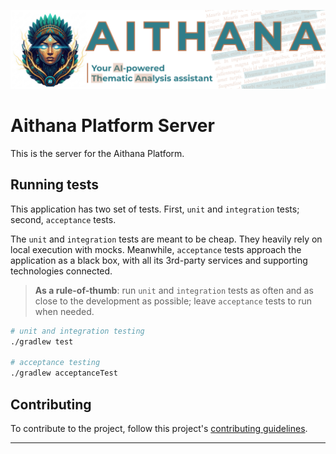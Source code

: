 ![aithana logo][logo]

# Aithana Platform Server

This is the server for the Aithana Platform.

## Running tests

This application has two set of tests. First, `unit` and `integration` tests; second, `acceptance` tests.

The `unit` and `integration` tests are meant to be cheap. They heavily rely on local execution with mocks. Meanwhile, `acceptance` tests approach the application as a black box, with all its 3rd-party services and supporting technologies connected.

> **As a rule-of-thumb**: run `unit` and `integration` tests as often and as close to the development as possible; leave `acceptance` tests to run when needed.

```bash
# unit and integration testing
./gradlew test

# acceptance testing
./gradlew acceptanceTest
```


## Contributing

To contribute to the project, follow this project's [contributing guidelines][contributing].

---

[logo]: ./aithana-banner.png
[contributing]: ./CONTRIBUTING.md